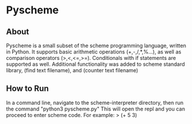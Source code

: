 # Pyscheme

## About
Pyscheme is a small subset of the scheme programming language, written in Python.
It supports basic arithmetic operations (+,-,/,*,%...),
as well as comparison operators (>,<,<=,>=).
Conditionals with if statements are supported as well. 
Additional functionality was added to scheme standard library, (find text filename), and (counter text filename)


## How to Run

In a command line, navigate to the scheme-interpreter directory, then run the command 
"python3 pyscheme.py"
This will open the repl and you can proceed to enter scheme code.
For example: > (+ 5 3)
